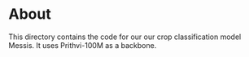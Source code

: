 # About

This directory contains the code for our our crop classification model Messis. It uses Prithvi-100M as a backbone.
